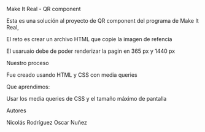 Make It Real - QR component 

Esta es una solución al proyecto de QR component del programa de Make It Real,

El reto es crear un archivo HTML que copie la imagen de refencia

El usaruaio debe de poder renderizar la pagin en 365 px y 1440 px

Nuestro proceso

Fue creado usando HTML y CSS con media queries

Que aprendimos:

Usar los media queries de CSS y el tamaño máximo de pantalla

Autores

Nicolás Rodríguez Oscar Nuñez